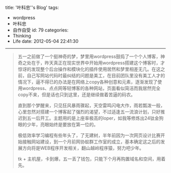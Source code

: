 title: '叶科忠''s Blog'
tags:
  - wordpress
  - 叶科忠
  - 自作自受
id: 79
categories:
  - Thinking
  - Life
date: 2012-05-04 22:41:30
---

> 五一之前做了一个挺神奇的梦，梦里用wordpress鼓捣了一个个人博客，神奇之处在于，昨天真正在现实世界中开始用wordpress搭建这个博客时，才惊讶的发现整个后台操作和模块化的插件使用居然和梦里相差无几。在这之前，自己写网站代码时最纠结的问题是美工，在目前团队里没有美工人才的情况下，逼不得已的办法是在网络上copy各种创意和元素，逐渐发现了使用wordpress、点点网等轻博客的各种网站，页面看似简洁而我居然完全copy不来，但是话也只到这里，还是继续做着苦逼的码农。
> 
> 
> 直到那个梦醒来，只见狂风暴雨骤起，天空雷鸣闪电大作，雨若瓢泼一般，心里忽然对搭建一个博客起了强烈的渴望，不过适逢五一流浪计划，只好推迟到五一后开工。主题用的是上座率极高的loper，如我等修炼出24钛金狗眼的少年，亮眼始终是要放在第一位的。
> 
> 
> 极低效率学习编程有些年头了，了无建树，半年前因为一次网页设计比赛开始接触网站建设，到一个月前网协蚁群工作室的成立，基本确定这之后的发展方向将是WEB程序开发相关，翻山越岭程序猿，努力吧少年。
> 
> 
> tk + 主机屋，卡到爆，五一丢了钱包，只能下个月再购置域名和空间，用着先。

